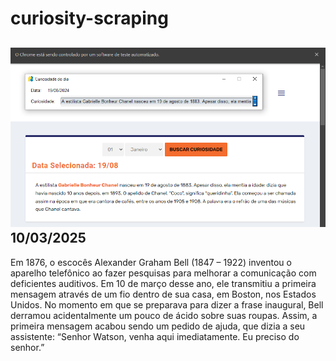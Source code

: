 # curiosity-scraping
![Budget](./execucao.png)
10/03/2025
-
Em 1876, o escocês Alexander Graham Bell (1847 – 1922) inventou o aparelho telefônico ao fazer pesquisas para melhorar a comunicação com deficientes auditivos. Em 10 de março desse ano, ele transmitiu a primeira mensagem através de um fio dentro de sua casa, em Boston, nos Estados Unidos. No momento em que se preparava para dizer a frase inaugural, Bell derramou acidentalmente um pouco de ácido sobre suas roupas. Assim, a primeira mensagem acabou sendo um pedido de ajuda, que dizia a seu assistente: “Senhor Watson, venha aqui imediatamente. Eu preciso do senhor.”
